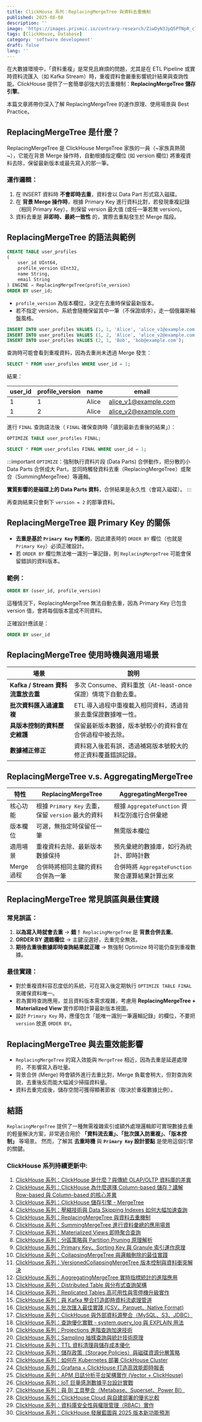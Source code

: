 ```yaml
---
title: ClickHouse 系列：ReplacingMergeTree 與資料去重機制
published: 2025-08-08
description: ''
image: 'https://images.prismic.io/contrary-research/ZiwDyN3JpQ5PTNpR_clickhousecover.png?auto=format,compress'
tags: [ClickHouse, Database]
category: 'software development'
draft: false 
lang: ''
---
```


在大數據環境中，「資料重複」是常見且麻煩的問題，尤其是在 ETL Pipeline 或實時資料流匯入（如 Kafka Stream）時，重複資料會嚴重影響統計結果與查詢性能。ClickHouse 提供了一套簡單卻強大的去重機制：**ReplacingMergeTree 儲存引擎**。

本篇文章將帶你深入了解 ReplacingMergeTree 的運作原理、使用場景與 Best Practice。

## ReplacingMergeTree 是什麼？

ReplacingMergeTree 是 ClickHouse MergeTree 家族的一員（~家族真熱鬧~），它能在背景 Merge 操作時，自動根據指定欄位 (如 version 欄位) 將重複資料去除，保留最新版本或最先寫入的那一筆。

### 運作邏輯：

1. 在 INSERT 資料時 **不會即時去重**，資料會以 Data Part 形式寫入磁碟。
2. 在 **背景 Merge 操作時**，根據 Primary Key 進行資料比對，若發現重複記錄（相同 Primary Key），則保留 version 最大值 (或任一筆若無 version)。
3. 資料去重是 **非即時、最終一致性** 的，實際去重點發生於 Merge 階段。

## ReplacingMergeTree 的語法與範例

```sql
CREATE TABLE user_profiles
(
    user_id UInt64,
    profile_version UInt32,
    name String,
    email String
) ENGINE = ReplacingMergeTree(profile_version)
ORDER BY user_id;
```

* `profile_version` 為版本欄位，決定在去重時保留最新版本。
* 若不指定 version，系統會隨機保留其中一筆（不保證順序），走一個俄羅斯輪盤風格。

```sql
INSERT INTO user_profiles VALUES (1, 1, 'Alice', 'alice_v1@example.com');
INSERT INTO user_profiles VALUES (1, 2, 'Alice', 'alice_v2@example.com');
INSERT INTO user_profiles VALUES (2, 1, 'Bob', 'bob@example.com');
```

查詢時可能會看到重複資料，因為去重尚未透過 Merge 發生：

```sql
SELECT * FROM user_profiles WHERE user_id = 1;
```

結果：

| user\_id | profile\_version | name  | email                                                |
| -------- | ---------------- | ----- | ---------------------------------------------------- |
| 1        | 1                | Alice | [alice\_v1@example.com](mailto:alice_v1@example.com) |
| 1        | 2                | Alice | [alice\_v2@example.com](mailto:alice_v2@example.com) |

進行 `FINAL` 查詢語法後（ `FINAL` 確保查詢時「讀到最新去重後的結果」）：

```sql
OPTIMIZE TABLE user_profiles FINAL;
```

```sql
SELECT * FROM user_profiles FINAL WHERE user_id = 1;
```

:::important
`OPTIMIZE`：強制執行資料片段 (Data Parts) 合併動作，把分散的小 Data Parts 合併成大 Part，並同時觸發資料去重（ReplacingMergeTree）或聚合（SummingMergeTree）等邏輯。

**實質影響的是磁碟上的 Data Parts 資料**，合併結果是永久性（會寫入磁碟）。
:::

再查詢結果只會剩下 `version = 2` 的那筆資料。

## ReplacingMergeTree 跟 Primary Key 的關係

* **去重是基於 `Primary Key` 判斷的**，因此建表時的 `ORDER BY` 欄位（也就是 `Primary Key`）必須正確設計。
* 若 `ORDER BY` 欄位無法唯一識別一筆記錄，則 `ReplacingMergeTree` 可能會保留錯誤的資料版本。

### 範例：

```sql
ORDER BY (user_id, profile_version)
```

這種情況下，ReplacingMergeTree 無法自動去重，因為 Primary Key 已包含 version 值，會將每個版本當成不同資料。

正確設計應該是：

```sql
ORDER BY user_id
```

## ReplacingMergeTree 使用時機與適用場景

| 場景                         | 說明                                  |
| -------------------------- | ----------------------------------- |
| **Kafka / Stream 資料流重放去重** | 多次 Consume、資料重放（At-least-once 保證）情境下自動去重。 |
| **批次資料匯入過濾重複**             | ETL 導入過程中重複載入相同資料，透過背景去重保證數據唯一性。    |
| **具版本控制的資料歷史維護**           | 保留最新版本數據，版本號較小的資料會在合併過程中被去除。        |
| **數據補正修正**                 | 資料寫入後若有誤，透過補寫版本號較大的修正資料覆蓋錯誤記錄。      |

## ReplacingMergeTree v.s. AggregatingMergeTree

| 特性       | ReplacingMergeTree                 | AggregatingMergeTree              |
| -------- | ---------------------------------- | --------------------------------- |
| 核心功能     | 根據 `Primary Key` 去重，保留 `version` 最大的資料 | 根據 `AggregateFunction` 資料型別進行合併彙總   |
| 版本欄位     | 可選，無指定時保留任一筆                       | 無需版本欄位                            |
| 適用場景     | 重複資料去除、最新版本數據保持                    | 預先彙總的數據庫，如行為統計、即時計數               |
| Merge 過程 | 合併時將相同主鍵的資料合併為一筆                   | 合併時將 `AggregateFunction` 聚合運算結果計算出來 |

## ReplacingMergeTree 常見誤區與最佳實踐

### 常見誤區：

1. **以為寫入時就會去重** → **錯！** `ReplacingMergeTree` 是 **背景合併去重**。
2. **ORDER BY 選錯欄位** → 主鍵沒選好，去重完全無效。
3. **期待去重後數據即時查詢結果就正確** → 無強制 Optimize 時可能仍查到重複數據。

### 最佳實踐：

* 對於重複資料容忍度低的系統，可在寫入後定期執行 `OPTIMIZE TABLE FINAL` 來確保資料唯一。
* 若為實時查詢應用，並且資料版本需求複雜，考慮用 **ReplacingMergeTree + Materialized View** 實作即時計算最新版本視圖。
* 設計 `Primary Key` 時，應僅包含「能唯一識別一筆邏輯記錄」的欄位，不要把 `version` 放進 `ORDER BY`。

## ReplacingMergeTree 與去重效能影響

* `ReplacingMergeTree` 的寫入效能與 `MergeTree` 相近，因為去重是延遲處理的，不影響寫入吞吐量。
* 背景合併 (Merge) 時會額外進行去重比對，Merge 負載會稍大，但對查詢來說，去重後反而能大幅減少掃描資料量。
* 資料去重完成後，儲存空間可獲得顯著節省（取決於重複數據比例）。

## 結語

`ReplacingMergeTree` 提供了一種無需複雜索引或額外處理邏輯即可實現數據去重的輕量解決方案，非常適合用於 **「資料流去重」、「批次匯入防重複」、「版本控制」** 等場景。
然而，了解其 **去重時機** 與 **`Primary Key` 設計要點** 是使用這個引擎的關鍵。

### ClickHouse 系列持續更新中:

1. [ClickHouse 系列：ClickHouse 是什麼？與傳統 OLAP/OLTP 資料庫的差異](https://blog.vicwen.app/posts/what-is-clickhouse/)
2. [ClickHouse 系列：ClickHouse 為什麼選擇 Column-based 儲存？講解 Row-based 與 Column-based 的核心差異](https://blog.vicwen.app/posts/clickhouse-column-row-based-storage/)
3. [ClickHouse 系列：ClickHouse 儲存引擎 - MergeTree](https://blog.vicwen.app/posts/clickhouse-mergetree-engine)
4. [ClickHouse 系列：壓縮技術與 Data Skipping Indexes 如何大幅加速查詢](https://blog.vicwen.app/posts/clickhouse-compression-skipping-index/)
5. [ClickHouse 系列：ReplacingMergeTree 與資料去重機制](https://blog.vicwen.app/posts/clickhouse-replacingmergetree-deduplication/)
6. [ClickHouse 系列：SummingMergeTree 進行資料彙總的應用場景](https://blog.vicwen.app/posts/clickhouse-summingmergetree-aggregation/)
7. [ClickHouse 系列：Materialized Views 即時聚合查詢](https://blog.vicwen.app/posts/clickhouse-materialized-view/)
8. [ClickHouse 系列：分區策略與 Partition Pruning 原理解析](https://blog.vicwen.app/posts/clickhouse-partition-pruning/)
9. [ClickHouse 系列：Primary Key、Sorting Key 與 Granule 索引運作原理](https://blog.vicwen.app/posts/clickhouse-primary-sorting-key/)
10. [ClickHouse 系列：CollapsingMergeTree 與邏輯刪除的最佳實踐](https://blog.vicwen.app/posts/clickhouse-collapsingmergetree/)
11. [ClickHouse 系列：VersionedCollapsingMergeTree 版本控制與資料衝突解決](https://blog.vicwen.app/posts/clickhouse-versioned-collapsingmergetree/)
12. [ClickHouse 系列：AggregatingMergeTree 實時指標統計的進階應用](https://blog.vicwen.app/posts/clickhouse-aggregatingmergetree/)
13. [ClickHouse 系列：Distributed Table 與分布式查詢架構](https://blog.vicwen.app/posts/clickhouse-distributed-table/)
14. [ClickHouse 系列：Replicated Tables 高可用性與零停機升級實作](https://blog.vicwen.app/posts/clickhouse-replication-failover/)
15. [ClickHouse 系列：與 Kafka 整合打造即時資料流處理管道](https://blog.vicwen.app/posts/clickhouse-kafka-streaming/)
16. [ClickHouse 系列：批次匯入最佳實踐 (CSV、Parquet、Native Format)](https://blog.vicwen.app/posts/clickhouse-batch-import/)
17. [ClickHouse 系列：ClickHouse 與外部資料源整合（MySQL、S3、JDBC）](https://blog.vicwen.app/posts/clickhouse-external-data-integration/)
18. [ClickHouse 系列：查詢優化實戰 - system.query\_log 與 EXPLAIN 用法](https://blog.vicwen.app/posts/clickhouse-query-log-explain/)
19. [ClickHouse 系列：Projections 進階查詢加速技術](https://blog.vicwen.app/posts/clickhouse-projections-optimization/)
20. [ClickHouse 系列：Sampling 抽樣查詢與統計技術原理](https://blog.vicwen.app/posts/clickhouse-sampling-statistics/)
21. [ClickHouse 系列：TTL 資料清理與儲存成本優化](https://blog.vicwen.app/posts/clickhouse-ttl-storage-management/)
22. [ClickHouse 系列：儲存政策（Storage Policies）與磁碟資源分層策略](https://blog.vicwen.app/posts/clickhouse-storage-policies/)
23. [ClickHouse 系列：如何在 Kubernetes 部署 ClickHouse Cluster](https://blog.vicwen.app/posts/clickhouse-kubernetes-deployment/)
24. [ClickHouse 系列：Grafana + ClickHouse 打造高效能即時報表](https://blog.vicwen.app/posts/clickhouse-grafana-dashboard/)
25. [ClickHouse 系列：APM 日誌分析平台架構實作 (Vector + ClickHouse)](https://blog.vicwen.app/posts/clickhouse-apm-log-analytics/)
26. [ClickHouse 系列：IoT 巨量感測數據平台設計實戰](https://blog.vicwen.app/posts/clickhouse-iot-analytics/)
27. [ClickHouse 系列：與 BI 工具整合（Metabase、Superset、Power BI）](https://blog.vicwen.app/posts/clickhouse-bi-integration/)
28. [ClickHouse 系列：ClickHouse Cloud 與自建部署的優劣比較](https://blog.vicwen.app/posts/clickhouse-cloud-vs-self-host/)
29. [ClickHouse 系列：資料庫安全性與權限管理（RBAC）實作](https://blog.vicwen.app/posts/clickhouse-security-rbac/)
30. [ClickHouse 系列：ClickHouse 發展藍圖與 2025 版本新功能預測](https://blog.vicwen.app/posts/clickhouse-roadmap-2025/)
